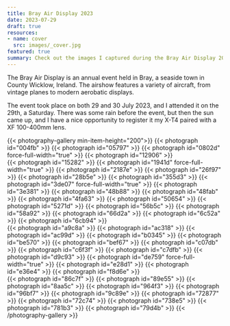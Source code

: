 ```yaml
---
title: Bray Air Display 2023
date: 2023-07-29
draft: true
resources:
- name: cover
  src: images/_cover.jpg
featured: true
summary: Check out the images I captured during the Bray Air Display 2023. It was a fantastic event with stunning aerial performances and amazing aircraft displays.
---
```


The Bray Air Display is an annual event held in Bray, a seaside town in County Wicklow, Ireland. The airshow features a variety of aircraft, from vintage planes to modern aerobatic displays.

The event took place on both 29 and 30 July 2023, and I attended it on the 29th, a Saturday. There was some rain before the event, but then the sun came up, and I have a nice opportunity to register it my X-T4 paired with a XF 100-400mm lens.

{{< photography-gallery min-item-height="200">}}
  {{< photograph id="004fb" >}}
  {{< photograph id="05797" >}}
  {{< photograph id="0802d" force-full-width="true" >}}
  {{< photograph id="12906" >}}  
  {{< photograph id="15282" >}}
  {{< photograph id="1941d" force-full-width="true" >}}
  {{< photograph id="2187e" >}}
  {{< photograph id="26f97" >}}
  {{< photograph id="28b5e" >}}
  {{< photograph id="355d3" >}}
  {{< photograph id="3de07" force-full-width="true" >}}
  {{< photograph id="3e381" >}}
  {{< photograph id="48b88" >}}
  {{< photograph id="48fab" >}}
  {{< photograph id="4fa63" >}}
  {{< photograph id="50654" >}}
  {{< photograph id="5271d" >}}
  {{< photograph id="56b5c" >}}
  {{< photograph id="58a92" >}}
  {{< photograph id="66d2a" >}}
  {{< photograph id="6c52a" >}}
  {{< photograph id="6cb94" >}}  
  {{< photograph id="a9c8a" >}}
  {{< photograph id="ac318" >}}
  {{< photograph id="ac99d" >}}
  {{< photograph id="b0345" >}}
  {{< photograph id="be570" >}}
  {{< photograph id="bef67" >}}
  {{< photograph id="c07db" >}}
  {{< photograph id="c6f3f" >}}
  {{< photograph id="c7dfb" >}}
  {{< photograph id="d9c93" >}}
  {{< photograph id="de759" force-full-width="true" >}}
  {{< photograph id="e28d1" >}}
  {{< photograph id="e36e4" >}}
  {{< photograph id="f8d6e" >}}  
  {{< photograph id="86c7f" >}}
  {{< photograph id="89e55" >}}
  {{< photograph id="8aa5c" >}}
  {{< photograph id="964f3" >}}
  {{< photograph id="96bf7" >}}
  {{< photograph id="9c89e" >}}
  {{< photograph id="72877" >}}
  {{< photograph id="72c74" >}}
  {{< photograph id="738e5" >}}
  {{< photograph id="781b3" >}}
  {{< photograph id="79d4b" >}}
{{< /photography-gallery >}}